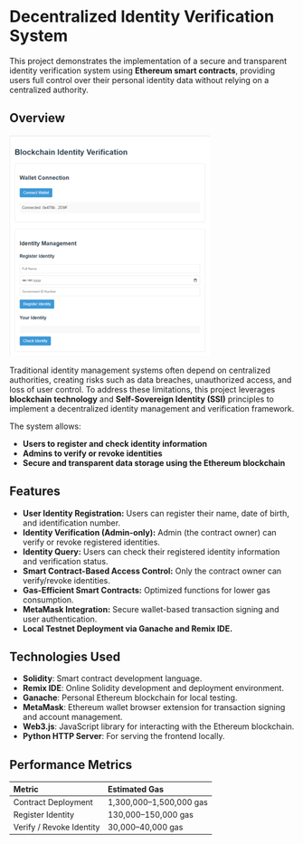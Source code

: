 # Decentralized Identity Verification System

This project demonstrates the implementation of a secure and transparent identity verification system using **Ethereum smart contracts**, providing users full control over their personal identity data without relying on a centralized authority.

## Overview

![Decentralized Identity Verification System](screenshot1.png)

Traditional identity management systems often depend on centralized authorities, creating risks such as data breaches, unauthorized access, and loss of user control. To address these limitations, this project leverages **blockchain technology** and **Self-Sovereign Identity (SSI)** principles to implement a decentralized identity management and verification framework.

The system allows:
- **Users to register and check identity information**
- **Admins to verify or revoke identities**
- **Secure and transparent data storage using the Ethereum blockchain**

## Features

- **User Identity Registration:** Users can register their name, date of birth, and identification number.
- **Identity Verification (Admin-only):** Admin (the contract owner) can verify or revoke registered identities.
- **Identity Query:** Users can check their registered identity information and verification status.
- **Smart Contract-Based Access Control:** Only the contract owner can verify/revoke identities.
- **Gas-Efficient Smart Contracts:** Optimized functions for lower gas consumption.
- **MetaMask Integration:** Secure wallet-based transaction signing and user authentication.
- **Local Testnet Deployment via Ganache and Remix IDE.**

## Technologies Used

- **Solidity**: Smart contract development language.
- **Remix IDE**: Online Solidity development and deployment environment.
- **Ganache**: Personal Ethereum blockchain for local testing.
- **MetaMask**: Ethereum wallet browser extension for transaction signing and account management.
- **Web3.js**: JavaScript library for interacting with the Ethereum blockchain.
- **Python HTTP Server**: For serving the frontend locally.


## Performance Metrics

| Metric                   | Estimated Gas |
|:-------------------------|:--------------|
| Contract Deployment       | 1,300,000–1,500,000 gas |
| Register Identity         | 130,000–150,000 gas |
| Verify / Revoke Identity  | 30,000–40,000 gas |
